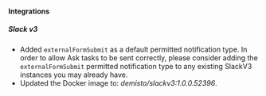 
#### Integrations

##### Slack v3

- Added `externalFormSubmit` as a default permitted notification type. In order to allow Ask tasks to be sent correctly, 
please consider adding the `externalFormSubmit` permitted notification type to any existing SlackV3 instances you may already have.
- Updated the Docker image to: *demisto/slackv3:1.0.0.52396*.
